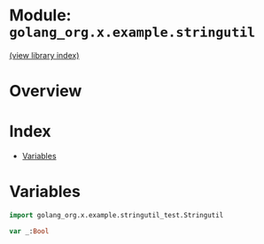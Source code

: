 # Module: `golang_org.x.example.stringutil`

[(view library index)](../../../../golibs.md)


# Overview


# Index


- [Variables](<#variables>)

# Variables


```haxe
import golang_org.x.example.stringutil_test.Stringutil
```


```haxe
var _:Bool
```


